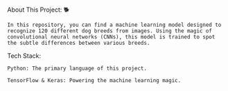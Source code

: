 About This Project: 🐕

    In this repository, you can find a machine learning model designed to recognize 120 different dog breeds from images. Using the magic of convolutional neural networks (CNNs), this model is trained to spot the subtle differences between various breeds.

Tech Stack:

    Python: The primary language of this project.

    TensorFlow & Keras: Powering the machine learning magic.
